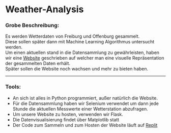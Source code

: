 # Weather-Analysis

### Grobe Beschreibung:
Es werden Wetterdaten von Freiburg und Offenburg gesammelt.<br>
Diese sollen später dann mit Machine Learning Algorithmus untersucht werden. <br>
Um einen aktuellen stand in die Datensammlung zu gewährleisten, haben wir eine [Website](https://weather-analysis.xxaibotxx.repl.co/) geschrieben auf welcher man eine visuelle Repräsentation der gesammelten Daten erhält. <br>
Später sollen die Website noch wachsen und mehr zu bieten haben.

___
### Tools:
- An sich ist alles in Python programmiert, außer natürlich die Website. <br>
- Für die Datensammlung haben wir Selenium verwendet um dann jede Stunde die aktuellen Messwerte einer Wetterstation abzufragen. <br>
- Um unsere Website zu hosten, verwenden wir Flask.
- Die Datenvisualisierung findet über Matplotlib statt
- Der Code zum Sammeln und zum Hosten der Website läuft auf [Replit](https://replit.com/)
